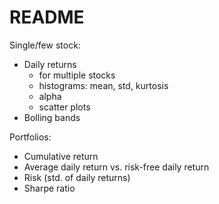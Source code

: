 # README

Single/few stock:

- Daily returns
    - for multiple stocks
    - histograms: mean, std, kurtosis
    - alpha
    - scatter plots
- Bolling bands

Portfolios:

- Cumulative return
- Average daily return vs. risk-free daily return
- Risk (std. of daily returns)
- Sharpe ratio
